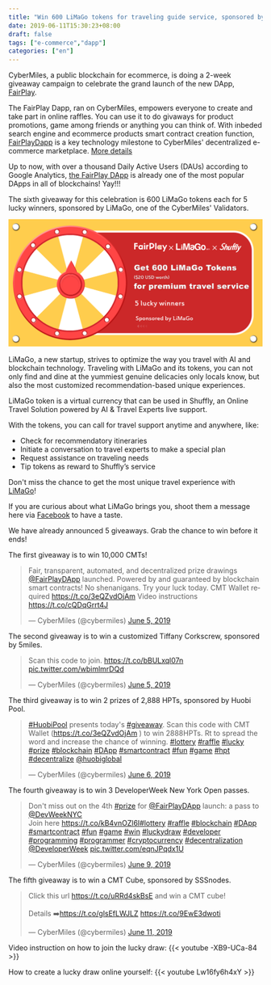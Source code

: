 ```yaml
---
title: "Win 600 LiMaGo tokens for traveling guide service, sponsored by LiMaGo"
date: 2019-06-11T15:30:23+08:00
draft: false
tags: ["e-commerce","dapp"] 
categories: ["en"] 
---
```


CyberMiles, a public blockchain for ecommerce, is doing a 2-week giveaway campaign to celebrate the grand launch of the new DApp, [FairPlay](www.fairplaydapp.com).

The FairPlay Dapp, ran on CyberMiles, empowers everyone to create and take part in online raffles. You can use it to do givaways for product promotions, game among friends or anything you can think of. With inbeded search engine and ecommerce products smart contract creation function, [FairPlayDapp](www.fairplaydapp.com) is a key technology milestone to CyberMiles' decentralized e-commerce marketplace. [More details](https://blog.cybermiles.io/post/20190604-fairplay-en/)

Up to now, with over a thousand Daily Active Users (DAUs) according to Google Analytics, [the FairPlay DApp](www.fairplaydapp.com) is already one of the most popular DApps in all of blockchains! Yay!!! 

The sixth giveaway for this celebration is  600 LiMaGo tokens each for 5 lucky winners, sponsored by LiMaGo, one of the CyberMiles' Validators.

![](/images/20190611-giveaway6-01.png)

LiMaGo, a new startup, strives to optimize the way you travel with AI and blockchain technology. Traveling with LiMaGo and its tokens, you can not only find and dine at the yummiest genuine delicacies only locals know, but also the most customized recommendation-based unique experiences.

LiMaGo token is a virtual currency that can be used in Shuffly, an Online Travel Solution powered by AI & Travel Experts live support.

With the tokens, you can call for travel support anytime and anywhere, like: 

* Check for recommendatory itineraries 
* Initiate a conversation to travel experts to make a special plan
* Request assistance on traveling needs
* Tip tokens as reward to Shuffly’s service

Don't miss the chance to get the most unique travel experience with [LiMaGo](https://limago123.com/)!

If you are curious about what LiMaGo brings you, shoot them a message here via [Facebook](https://m.me/shuffly123) to have a taste.

We have already announced 5 giveaways. Grab the chance to win before it ends!

The first giveaway is to win 10,000 CMTs!

<blockquote class="twitter-tweet"><p lang="en" dir="ltr">Fair, transparent, automated, and decentralized prize drawings <a href="https://twitter.com/FairPlayDApp?ref_src=twsrc%5Etfw">@FairPlayDApp</a> launched. Powered by and guaranteed by blockchain smart contracts! No shenanigans. Try your luck today. CMT Wallet required <a href="https://t.co/3eQZvdOjAm">https://t.co/3eQZvdOjAm</a> Video instructions <a href="https://t.co/cQDqGrrt4J">https://t.co/cQDqGrrt4J</a></p>&mdash; CyberMiles (@cybermiles) <a href="https://twitter.com/cybermiles/status/1136200489995911169?ref_src=twsrc%5Etfw">June 5, 2019</a></blockquote> <script async src="https://platform.twitter.com/widgets.js" charset="utf-8"></script>

The second giveaway is to win a customized Tiffany Corkscrew, sponsored by 5miles.

<blockquote class="twitter-tweet"><p lang="en" dir="ltr">Scan this code to join. <a href="https://t.co/bBULxql07n">https://t.co/bBULxql07n</a> <a href="https://t.co/wbimlmrDQd">pic.twitter.com/wbimlmrDQd</a></p>&mdash; CyberMiles (@cybermiles) <a href="https://twitter.com/cybermiles/status/1136341685665816576?ref_src=twsrc%5Etfw">June 5, 2019</a></blockquote> <script async src="https://platform.twitter.com/widgets.js" charset="utf-8"></script>

The third giveaway is to win 2 prizes of 2,888 HPTs, sponsored by Huobi Pool.

<blockquote class="twitter-tweet"><p lang="en" dir="ltr"><a href="https://twitter.com/hashtag/HuobiPool?src=hash&amp;ref_src=twsrc%5Etfw">#HuobiPool</a> presents today&#39;s <a href="https://twitter.com/hashtag/giveaway?src=hash&amp;ref_src=twsrc%5Etfw">#giveaway</a>. Scan this code with CMT Wallet (<a href="https://t.co/3eQZvdOjAm">https://t.co/3eQZvdOjAm</a> ) to win 2888HPTs. Rt to spread the word and increase the chance of winning. <a href="https://twitter.com/hashtag/lottery?src=hash&amp;ref_src=twsrc%5Etfw">#lottery</a> <a href="https://twitter.com/hashtag/raffle?src=hash&amp;ref_src=twsrc%5Etfw">#raffle</a> <a href="https://twitter.com/hashtag/lucky?src=hash&amp;ref_src=twsrc%5Etfw">#lucky</a> <a href="https://twitter.com/hashtag/prize?src=hash&amp;ref_src=twsrc%5Etfw">#prize</a> <a href="https://twitter.com/hashtag/blockchain?src=hash&amp;ref_src=twsrc%5Etfw">#blockchain</a> <a href="https://twitter.com/hashtag/DApp?src=hash&amp;ref_src=twsrc%5Etfw">#DApp</a> <a href="https://twitter.com/hashtag/smartcontract?src=hash&amp;ref_src=twsrc%5Etfw">#smartcontract</a> <a href="https://twitter.com/hashtag/fun?src=hash&amp;ref_src=twsrc%5Etfw">#fun</a> <a href="https://twitter.com/hashtag/game?src=hash&amp;ref_src=twsrc%5Etfw">#game</a> <a href="https://twitter.com/hashtag/hpt?src=hash&amp;ref_src=twsrc%5Etfw">#hpt</a> <a href="https://twitter.com/hashtag/decentralize?src=hash&amp;ref_src=twsrc%5Etfw">#decentralize</a> <a href="https://twitter.com/HuobiGlobal?ref_src=twsrc%5Etfw">@huobiglobal</a></p>&mdash; CyberMiles (@cybermiles) <a href="https://twitter.com/cybermiles/status/1136653403210231808?ref_src=twsrc%5Etfw">June 6, 2019</a></blockquote> <script async src="https://platform.twitter.com/widgets.js" charset="utf-8"></script>

The fourth giveaway is to win 3 DeveloperWeek New York Open passes.

<blockquote class="twitter-tweet"><p lang="en" dir="ltr">Don&#39;t miss out on the 4th <a href="https://twitter.com/hashtag/prize?src=hash&amp;ref_src=twsrc%5Etfw">#prize</a> for <a href="https://twitter.com/FairPlayDApp?ref_src=twsrc%5Etfw">@FairPlayDApp</a> launch: a pass to <a href="https://twitter.com/DevWeekNYC?ref_src=twsrc%5Etfw">@DevWeekNYC</a> <br>Join here <a href="https://t.co/kB4vnOZl6I">https://t.co/kB4vnOZl6I</a><a href="https://twitter.com/hashtag/lottery?src=hash&amp;ref_src=twsrc%5Etfw">#lottery</a> <a href="https://twitter.com/hashtag/raffle?src=hash&amp;ref_src=twsrc%5Etfw">#raffle</a> <a href="https://twitter.com/hashtag/blockchain?src=hash&amp;ref_src=twsrc%5Etfw">#blockchain</a> <a href="https://twitter.com/hashtag/DApp?src=hash&amp;ref_src=twsrc%5Etfw">#DApp</a> <a href="https://twitter.com/hashtag/smartcontract?src=hash&amp;ref_src=twsrc%5Etfw">#smartcontract</a> <a href="https://twitter.com/hashtag/fun?src=hash&amp;ref_src=twsrc%5Etfw">#fun</a> <a href="https://twitter.com/hashtag/game?src=hash&amp;ref_src=twsrc%5Etfw">#game</a> <a href="https://twitter.com/hashtag/win?src=hash&amp;ref_src=twsrc%5Etfw">#win</a> <a href="https://twitter.com/hashtag/luckydraw?src=hash&amp;ref_src=twsrc%5Etfw">#luckydraw</a> <a href="https://twitter.com/hashtag/developer?src=hash&amp;ref_src=twsrc%5Etfw">#developer</a> <a href="https://twitter.com/hashtag/programming?src=hash&amp;ref_src=twsrc%5Etfw">#programming</a> <a href="https://twitter.com/hashtag/programmer?src=hash&amp;ref_src=twsrc%5Etfw">#programmer</a> <a href="https://twitter.com/hashtag/cryptocurrency?src=hash&amp;ref_src=twsrc%5Etfw">#cryptocurrency</a> <a href="https://twitter.com/hashtag/decentralization?src=hash&amp;ref_src=twsrc%5Etfw">#decentralization</a> <a href="https://twitter.com/DeveloperWeek?ref_src=twsrc%5Etfw">@DeveloperWeek</a> <a href="https://t.co/eqnJPqdx1U">pic.twitter.com/eqnJPqdx1U</a></p>&mdash; CyberMiles (@cybermiles) <a href="https://twitter.com/cybermiles/status/1137772530163281920?ref_src=twsrc%5Etfw">June 9, 2019</a></blockquote> <script async src="https://platform.twitter.com/widgets.js" charset="utf-8"></script>

The fifth giveaway is to win a CMT Cube, sponsored by SSSnodes.

<blockquote class="twitter-tweet"><p lang="en" dir="ltr">Click this url <a href="https://t.co/uRRd4skBsE">https://t.co/uRRd4skBsE</a> and win a CMT cube!<br><br>Details ➡️<a href="https://t.co/glsEfLWJLZ">https://t.co/glsEfLWJLZ</a> <a href="https://t.co/9EwE3dwoti">https://t.co/9EwE3dwoti</a></p>&mdash; CyberMiles (@cybermiles) <a href="https://twitter.com/cybermiles/status/1138278288755814400?ref_src=twsrc%5Etfw">June 11, 2019</a></blockquote> <script async src="https://platform.twitter.com/widgets.js" charset="utf-8"></script>

Video instruction on how to join the lucky draw:
{{< youtube -XB9-UCa-84 >}}

How to create a lucky draw online yourself:
{{< youtube Lw16fy6h4xY >}}
